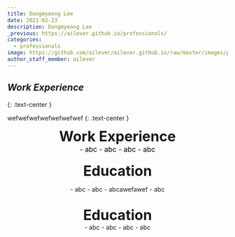 ```yaml
---
title: Dongmyeong Lee
date: 2021-02-23
description: Dongmyeong Lee
_previous: https://ailever.github.io/professionals/
categories:
  - professionals
image: https://github.com/ailever/ailever.github.io/raw/master/images/profiles/dongmyeong.jpg
author_staff_member: ailever
---
```





## ***Work Experience***
{: .text-center }


wefwefwefwefwefwefwef
{: .text-center }

<div align="center" style="font-size:xx-large;font-weight:bold">Work Experience</div>
<div align="center" style="font-size:medium;font-weight:normal;color:black;background-color:unset;">
  - abc
  - abc
  - abc
  - abc
<br><br></div>

<div align="center" style="font-size:xx-large;font-weight:bold">Education</div>
<p align="center">
  - abc
  - abc
  - abcawefawef
  - abc
<br><br></p>



<div align="center" style="font-size:xx-large;font-weight:bold">Education</div>
<div align="center">
  - abc
  - abc
  - abc
  - abc
<br><br></div>


<!-- Content Block -->
